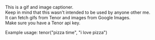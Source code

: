 This is a gif and image captioner.<br>
Keep in mind that this wasn't intended to be used by anyone other me.<br>
It can fetch gifs from Tenor and images from Google Images.<br>
Make sure you have a Tenor api key.<br>

Example usage: tenor("pizza time", "i love pizza")
